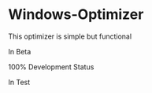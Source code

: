 # Windows-Optimizer

This optimizer is simple but functional

In Beta

100% Development Status

In Test
